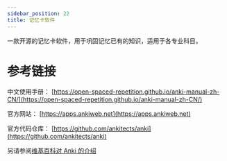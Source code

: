 ```yaml
---
sidebar_position: 22
title: 记忆卡软件
---
```


一款开源的记忆卡软件，用于巩固记忆已有的知识，适用于各专业科目。

# 参考链接

中文使用手册：
[https://open-spaced-repetition.github.io/anki-manual-zh-CN/](https://open-spaced-repetition.github.io/anki-manual-zh-CN/)

官方网站：
[https://apps.ankiweb.net](https://apps.ankiweb.net)

官方代码仓库：
[https://github.com/ankitects/anki](https://github.com/ankitects/anki)

另请参阅[维基百科对 Anki 的介绍](https://zh.wikipedia.org/zh-hans/Anki)
